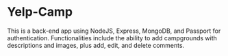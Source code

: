 # Yelp-Camp

This is a back-end app using NodeJS, Express, MongoDB, and Passport for authentication.  Functionalities include the ability to add campgrounds with descriptions and images, plus add, edit, and delete comments.
